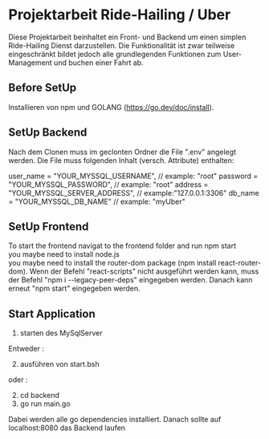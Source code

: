 # Projektarbeit Ride-Hailing / Uber

Diese Projektarbeit beinhaltet ein Front- und Backend um einen simplen Ride-Hailing Dienst darzustellen.
Die Funktionalität ist zwar teilweise eingeschränkt bildet jedoch alle grundlegenden Funktionen zum User-Management und buchen einer Fahrt ab.

## Before SetUp

Installieren von npm und GOLANG (https://go.dev/doc/install). 

## SetUp Backend

Nach dem Clonen muss im geclonten Ordner die File ".env" angelegt werden. Die File muss folgenden Inhalt (versch. Attribute) enthalten:

user_name = "YOUR_MYSSQL_USERNAME",         // example: "root"
password = "YOUR_MYSSQL_PASSWORD",          // example: "root"
address = "YOUR_MYSSQL_SERVER_ADDRESS",     // example:"127.0.0.1:3306"
db_name = "YOUR_MYSSQL_DB_NAME"             // example: "myUber"


## SetUp Frontend
To start the frontend navigat to the frontend folder and run npm start  
you maybe need to install node.js   
you maybe need to install the router-dom package (npm install react-router-dom).
Wenn der Befehl "react-scripts" nicht ausgeführt werden kann, muss der Befehl "npm i --legacy-peer-deps" eingegeben werden. Danach kann erneut "npm start" eingegeben werden. 


## Start Application

1. starten des MySqlServer

Entweder :

2. ausführen von start.bsh

oder :

2. cd backend
3. go run main.go

Dabei werden alle go dependencies installiert. 
Danach sollte auf localhost:8080 das Backend laufen




